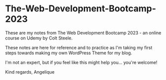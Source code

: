 # The-Web-Development-Bootcamp-2023

These are my notes from The Web Development Bootcamp 2023 - an online course on Udemy by Colt Steele. 

These notes are here for reference and to practice as I'm taking my first steps towards making my own WordPress Theme for my blog. 

I'm not an expert, but if you feel like this might help you... you're welcome! 

Kind regards,
Angelique
